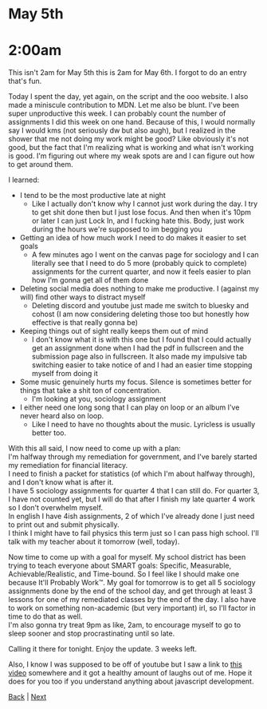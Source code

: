 # May 5th

# 2:00am
This isn't 2am for May 5th this is 2am for May 6th. I forgot to do an entry that's fun.

Today I spent the day, yet again, on the script and the ooo website. I also made a miniscule contribution to MDN. Let me also be blunt. I've been super unproductive this week. I can probably count the number of assignments I did this week on one hand. Because of this, I would normally say I would kms (not seriously dw but also augh), but I realized in the shower that me not doing my work might be good? Like obviously it's not good, but the fact that I'm realizing what is working and what isn't working is good. I'm figuring out where my weak spots are and I can figure out how to get around them.

I learned:
- I tend to be the most productive late at night
  - Like I actually don't know why I cannot just work during the day. I try to get shit done then but I just lose focus. And then when it's 10pm or later I can just Lock In, and I fucking hate this. Body, just work during the hours we're supposed to im begging you
- Getting an idea of how much work I need to do makes it easier to set goals
  - A few minutes ago I went on the canvas page for sociology and I can literally see that I need to do 5 more (probably quick to complete) assignments for the current quarter, and now it feels easier to plan how I'm gonna get all of them done
- Deleting social media does nothing to make me productive. I (against my will) find other ways to distract myself
  - Deleting discord and youtube just made me switch to bluesky and cohost (I am now considering deleting those too but honestly how effective is that really gonna be)
- Keeping things out of sight really keeps them out of mind
  - I don't know what it is with this one but I found that I could actually get an assignment done when I had the pdf in fullscreen and the submission page also in fullscreen. It also made my impulsive tab switching easier to take notice of and I had an easier time stopping myself from doing it
- Some music genuinely hurts my focus. Silence is sometimes better for things that take a shit ton of concentration.
  - I'm looking at you, sociology assignment
- I either need one long song that I can play on loop or an album I've never heard also on loop.
  - Like I need to have no thoughts about the music. Lyricless is usually better too.

With this all said, I now need to come up with a plan:  
I'm halfway through my remediation for government, and I've barely started my remediation for financial literacy.  
I need to finish a packet for statistics (of which I'm about halfway through), and I don't know what is after it.  
I have 5 sociology assignments for quarter 4 that I can still do. For quarter 3, I have not counted yet, but I will do that after I finish my late quarter 4 work so I don't overwhelm myself.  
In english I have 4ish assignments, 2 of which I've already done I just need to print out and submit physically.  
I think I might have to fail physics this term just so I can pass high school. I'll talk with my teacher about it tomorrow (well, today).

Now time to come up with a goal for myself. My school district has been trying to teach everyone about SMART goals: Specific, Measurable, Achievable/Realistic, and Time-bound. So I feel like I should make one because It'll Probably Work™. My goal for tomorrow is to get all 5 sociology assignments done by the end of the school day, and get through at least 3 lessons for one of my remediated classes by the end of the day. I also have to work on something non-academic (but very important) irl, so I'll factor in time to do that as well.  
I'm also gonna try treat 9pm as like, 2am, to encourage myself to go to sleep sooner and stop procrastinating until so late.

Calling it there for tonight. Enjoy the update. 3 weeks left.

Also, I know I was supposed to be off of youtube but I saw a link to [this video](https://youtu.be/Uo3cL4nrGOk) somewhere and it got a healthy amount of laughs out of me. Hope it does for you too if you understand anything about javascript development.

[Back](./04.md) | [Next](./6.md)
